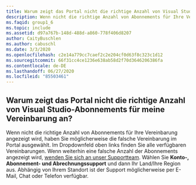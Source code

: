 ```yaml
---
title: Warum zeigt das Portal nicht die richtige Anzahl von Visual Studio-Abonnements für meine Vereinbarung an?
description: Wenn nicht die richtige Anzahl von Abonnements für Ihre Vereinbarung angezeigt wird, haben Sie möglicherweise die falsche Vereinbarung im Portal ausgewählt.
ms.faqid: group1_6
ms.topic: include
ms.assetid: d97a767b-148d-488d-a860-778f406d8207
author: CaityBuschlen
ms.author: cabuschl
ms.date: 3/3/2020
ms.openlocfilehash: c2e14a779cc7caef2c2e204cf0d63f8c323c1d12
ms.sourcegitcommit: 66f31cc4ce1236e638ab58d2f70d3646206386fa
ms.contentlocale: de-DE
ms.lasthandoff: 06/27/2020
ms.locfileid: "85503461"
---
```

## <a name="why-is-the-portal-not-showing-the-correct-number-of-visual-studio-subscriptions-for-my-agreement"></a>Warum zeigt das Portal nicht die richtige Anzahl von Visual Studio-Abonnements für meine Vereinbarung an?

Wenn nicht die richtige Anzahl von Abonnements für Ihre Vereinbarung angezeigt wird, haben Sie möglicherweise die falsche Vereinbarung im Portal ausgewählt. Im Dropdownfeld oben links finden Sie alle verfügbaren Vereinbarungen. Wenn weiterhin eine falsche Anzahl der Abonnements angezeigt wird, [wenden Sie sich an unser Supportteam](https://visualstudio.microsoft.com/subscriptions/support/#talktous). Wählen Sie **Konto-, Abonnement- und Abrechnungssupport** und dann Ihr Land/Ihre Region aus. Abhängig von Ihrem Standort ist der Support möglicherweise per E-Mail, Chat oder Telefon verfügbar.
